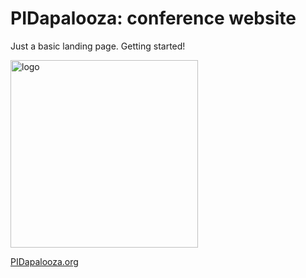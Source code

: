 # PIDapalooza: conference website

Just a basic landing page. Getting started!

<img src ="https://cdn.rawgit.com/pidapalooza/website/master/source/images/logo.svg" width="300px" alt="logo" />

[PIDapalooza.org](http://pidapalooza.org)
